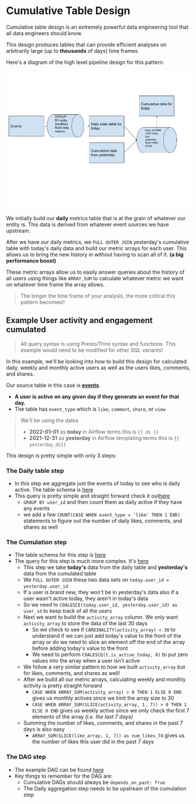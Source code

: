 # Cumulative Table Design

Cumulative table design is an extremely powerful data engineering tool that all data engineers should know. 

This design produces tables that can provide efficient analyses on arbitrarily large (up to **thousands** of days) time frames

Here's a diagram of the high level pipeline design for this pattern:

![Cumulative Table diagram](images/cumulative_table_design.jpg)

We initially build our **daily** metrics table that is at the grain of whatever our entity is. This data is derived from whatever event sources we have upstream. 

After we have our daily metrics, we `FULL OUTER JOIN` yesterday's cumulative table with today's daily data and build our metric arrays for each user. This allows us to bring the new history in without having to scan all of it. **(a big performance boost)**

These metric arrays allow us to easily answer queries about the history of all users using things like `ARRAY_SUM` to calculate whatever metric we want on whatever time frame the array allows.

> The longer the time frame of your analysis, the more critical this pattern becomes!!

## Example User activity and engagement cumulated

> All query syntax is using Presto/Trino syntax and functions. This example would need to be modified for other SQL variants!

In this example, we'll be looking into how to build this design for calculated daily, weekly and monthly active users as well as the users likes, comments, and shares. 

Our source table in this case is **[events](tables/events.sql)**. 
- **A user is active on any given day if they generate an event for that day.**
- The table has `event_type` which is `like`, `comment`, `share`, or `view`

> We'll be using the dates
>  - **2022-01-01** as **today** in Airflow terms this is `{{ ds }}`
>  - **2021-12-31** as **yesterday** in Airflow templating terms this is `{{ yesterday_ds}}`

This design is pretty simple with only 3 steps:

### The Daily table step
  - In this step we aggregate just the events of today to see who is daily active. The table schema is [here](tables/active_users_daily.sql)
  - This query is pretty simple and straight forward check it out[here](queries/active_users_daily_populate.sql)
    - `GROUP BY user_id` and then count them as daily active if they have any events
    - we add a few `COUNT(CASE WHEN event_type = 'like' THEN 1 END)` statements to figure out the number of daily likes, comments, and shares as well
### The Cumulation step
  - The table schema for this step is [here](tables/active_users_cumulated.sql)
  - The query for this step is much more complex. It's [here](queries/active_users_cumulated_populate.sql)
    - This step we take **today's** data from the daily table and **yesterday's** data from the cumulated table
    - We `FULL OUTER JOIN` these two data sets on `today.user_id = yesterday.user_id`
    - If a user is brand new, they won't be in yesterday's data also if a user wasn't active today, they aren't in today's data
    - So we need to `COALESCE(today.user_id, yesterday.user_id) as user_id` to keep track of all the users
    - Next we want to build the `activity_array` column. We only want `activity_array` to store the data of the last 30 days
      - So we check to see if `CARDINALITY(activity_array) < 30` to understand if we can just add today's value to the front of the array or do we need to slice an element off the end of the array before adding today's value to the front
      - We need to perform `COALESCE(t.is_active_today, 0)` to put zero values into the array when a user isn't active
    - We follow a very similar pattern to how we built `activity_array` but for likes, comments, and shares as well!
    - After we build all our metric arrays, calculating weekly and monthly activity is pretty straight forward
      - `CASE WHEN ARRAY_SUM(activity_array) > 0 THEN 1 ELSE 0 END` gives us monthly actives since we limit the array size to 30
      - `CASE WHEN ARRAY_SUM(SLICE(activity_array, 1, 7)) > 0 THEN 1 ELSE 0 END` gives us weekly active since we only check the first 7 elements of the array *(i.e. the last 7 days)*
    - Summing the number of likes, comments, and shares in the past 7 days is also easy
      - `ARRAY_SUM(SLICE(like_array, 1, 7)) as num_likes_7d` gives us the number of likes this user did in the past 7 days
### The DAG step
  - The example DAG can be found [here](cumulative_table_dag.py)
  - Key things to remember for the DAG are:
    - Cumulative DAGs should always be `depends_on_past: True`
    - The Daily aggregation step needs to be upstream of the cumulation step